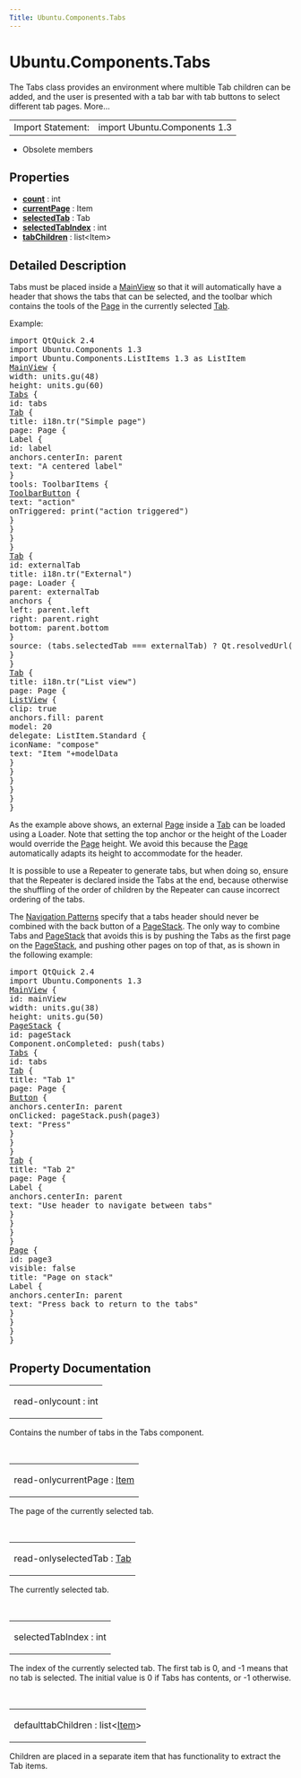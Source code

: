 ```yaml
---
Title: Ubuntu.Components.Tabs
---
```


# Ubuntu.Components.Tabs

<span class="subtitle"></span>
<!-- $$$Tabs-brief -->
<p>The Tabs class provides an environment where multible Tab children can be added, and the user is presented with a tab bar with tab buttons to select different tab pages. More...</p>
<!-- @@@Tabs -->
<table class="alignedsummary">
<tr><td class="memItemLeft rightAlign topAlign"> Import Statement:</td><td class="memItemRight bottomAlign"> import Ubuntu.Components 1.3</td></tr></table><ul>
<li>Obsolete members</li>
</ul>
<h2 id="properties">Properties</h2>
<ul>
<li class="fn"><b><b><a href="..//Ubuntu.Components.Tabs.md#count-prop">count</a></b></b> : int</li>
<li class="fn"><b><b><a href="..//Ubuntu.Components.Tabs.md#currentPage-prop">currentPage</a></b></b> : Item</li>
<li class="fn"><b><b><a href="..//Ubuntu.Components.Tabs.md#selectedTab-prop">selectedTab</a></b></b> : Tab</li>
<li class="fn"><b><b><a href="..//Ubuntu.Components.Tabs.md#selectedTabIndex-prop">selectedTabIndex</a></b></b> : int</li>
<li class="fn"><b><b><a href="..//Ubuntu.Components.Tabs.md#tabChildren-prop">tabChildren</a></b></b> : list&lt;Item&gt;</li>
</ul>
<!-- $$$Tabs-description -->
<h2 id="details">Detailed Description</h2>
</p>
<p>Tabs must be placed inside a <a href="..//Ubuntu.Components.MainView.md">MainView</a> so that it will automatically have a header that shows the tabs that can be selected, and the toolbar which contains the tools of the <a href="..//Ubuntu.Components.Page.md">Page</a> in the currently selected <a href="..//Ubuntu.Components.Tab.md">Tab</a>.</p>
<p>Example:</p>
<pre class="qml">import QtQuick 2.4
import Ubuntu.Components 1.3
import Ubuntu.Components.ListItems 1.3 as ListItem
<span class="type"><a href="..//Ubuntu.Components.MainView.md">MainView</a></span> {
<span class="name">width</span>: <span class="name">units</span>.<span class="name">gu</span>(<span class="number">48</span>)
<span class="name">height</span>: <span class="name">units</span>.<span class="name">gu</span>(<span class="number">60</span>)
<span class="type"><a href="..//Ubuntu.Components.Tabs.md">Tabs</a></span> {
<span class="name">id</span>: <span class="name">tabs</span>
<span class="type"><a href="..//Ubuntu.Components.Tab.md">Tab</a></span> {
<span class="name">title</span>: <span class="name">i18n</span>.<span class="name">tr</span>(<span class="string">&quot;Simple page&quot;</span>)
<span class="name">page</span>: <span class="name">Page</span> {
<span class="type">Label</span> {
<span class="name">id</span>: <span class="name">label</span>
<span class="name">anchors</span>.centerIn: <span class="name">parent</span>
<span class="name">text</span>: <span class="string">&quot;A centered label&quot;</span>
}
<span class="name">tools</span>: <span class="name">ToolbarItems</span> {
<span class="type"><a href="..//Ubuntu.Components.ToolbarButton.md">ToolbarButton</a></span> {
<span class="name">text</span>: <span class="string">&quot;action&quot;</span>
<span class="name">onTriggered</span>: <span class="name">print</span>(<span class="string">&quot;action triggered&quot;</span>)
}
}
}
}
<span class="type"><a href="..//Ubuntu.Components.Tab.md">Tab</a></span> {
<span class="name">id</span>: <span class="name">externalTab</span>
<span class="name">title</span>: <span class="name">i18n</span>.<span class="name">tr</span>(<span class="string">&quot;External&quot;</span>)
<span class="name">page</span>: <span class="name">Loader</span> {
<span class="name">parent</span>: <span class="name">externalTab</span>
<span class="type">anchors</span> {
<span class="name">left</span>: <span class="name">parent</span>.<span class="name">left</span>
<span class="name">right</span>: <span class="name">parent</span>.<span class="name">right</span>
<span class="name">bottom</span>: <span class="name">parent</span>.<span class="name">bottom</span>
}
<span class="name">source</span>: (<span class="name">tabs</span>.<span class="name">selectedTab</span> <span class="operator">===</span> <span class="name">externalTab</span>) ? <span class="name">Qt</span>.<span class="name">resolvedUrl</span>(<span class="string">&quot;MyCustomPage.qml&quot;</span>) : <span class="string">&quot;&quot;</span>
}
}
<span class="type"><a href="..//Ubuntu.Components.Tab.md">Tab</a></span> {
<span class="name">title</span>: <span class="name">i18n</span>.<span class="name">tr</span>(<span class="string">&quot;List view&quot;</span>)
<span class="name">page</span>: <span class="name">Page</span> {
<span class="type"><a href="../sdk-14.10/QtQuick.ListView.md">ListView</a></span> {
<span class="name">clip</span>: <span class="number">true</span>
<span class="name">anchors</span>.fill: <span class="name">parent</span>
<span class="name">model</span>: <span class="number">20</span>
<span class="name">delegate</span>: <span class="name">ListItem</span>.Standard {
<span class="name">iconName</span>: <span class="string">&quot;compose&quot;</span>
<span class="name">text</span>: <span class="string">&quot;Item &quot;</span><span class="operator">+</span><span class="name">modelData</span>
}
}
}
}
}
}</pre>
<p>As the example above shows, an external <a href="..//Ubuntu.Components.Page.md">Page</a> inside a <a href="..//Ubuntu.Components.Tab.md">Tab</a> can be loaded using a Loader. Note that setting the top anchor or the height of the Loader would override the <a href="..//Ubuntu.Components.Page.md">Page</a> height. We avoid this because the <a href="..//Ubuntu.Components.Page.md">Page</a> automatically adapts its height to accommodate for the header.</p>
<p>It is possible to use a Repeater to generate tabs, but when doing so, ensure that the Repeater is declared inside the Tabs at the end, because otherwise the shuffling of the order of children by the Repeater can cause incorrect ordering of the tabs.</p>
<p>The <a href="http://design.ubuntu.com/apps/global-patterns/navigation">Navigation Patterns</a> specify that a tabs header should never be combined with the back button of a <a href="..//Ubuntu.Components.PageStack.md">PageStack</a>. The only way to combine Tabs and <a href="..//Ubuntu.Components.PageStack.md">PageStack</a> that avoids this is by pushing the Tabs as the first page on the <a href="..//Ubuntu.Components.PageStack.md">PageStack</a>, and pushing other pages on top of that, as is shown in the following example:</p>
<pre class="qml">import QtQuick 2.4
import Ubuntu.Components 1.3
<span class="type"><a href="..//Ubuntu.Components.MainView.md">MainView</a></span> {
<span class="name">id</span>: <span class="name">mainView</span>
<span class="name">width</span>: <span class="name">units</span>.<span class="name">gu</span>(<span class="number">38</span>)
<span class="name">height</span>: <span class="name">units</span>.<span class="name">gu</span>(<span class="number">50</span>)
<span class="type"><a href="..//Ubuntu.Components.PageStack.md">PageStack</a></span> {
<span class="name">id</span>: <span class="name">pageStack</span>
<span class="name">Component</span>.onCompleted: <span class="name">push</span>(<span class="name">tabs</span>)
<span class="type"><a href="..//Ubuntu.Components.Tabs.md">Tabs</a></span> {
<span class="name">id</span>: <span class="name">tabs</span>
<span class="type"><a href="..//Ubuntu.Components.Tab.md">Tab</a></span> {
<span class="name">title</span>: <span class="string">&quot;Tab 1&quot;</span>
<span class="name">page</span>: <span class="name">Page</span> {
<span class="type"><a href="..//Ubuntu.Components.Button.md">Button</a></span> {
<span class="name">anchors</span>.centerIn: <span class="name">parent</span>
<span class="name">onClicked</span>: <span class="name">pageStack</span>.<span class="name">push</span>(<span class="name">page3</span>)
<span class="name">text</span>: <span class="string">&quot;Press&quot;</span>
}
}
}
<span class="type"><a href="..//Ubuntu.Components.Tab.md">Tab</a></span> {
<span class="name">title</span>: <span class="string">&quot;Tab 2&quot;</span>
<span class="name">page</span>: <span class="name">Page</span> {
<span class="type">Label</span> {
<span class="name">anchors</span>.centerIn: <span class="name">parent</span>
<span class="name">text</span>: <span class="string">&quot;Use header to navigate between tabs&quot;</span>
}
}
}
}
<span class="type"><a href="..//Ubuntu.Components.Page.md">Page</a></span> {
<span class="name">id</span>: <span class="name">page3</span>
<span class="name">visible</span>: <span class="number">false</span>
<span class="name">title</span>: <span class="string">&quot;Page on stack&quot;</span>
<span class="type">Label</span> {
<span class="name">anchors</span>.centerIn: <span class="name">parent</span>
<span class="name">text</span>: <span class="string">&quot;Press back to return to the tabs&quot;</span>
}
}
}
}</pre>
<!-- @@@Tabs -->
<h2>Property Documentation</h2>
<!-- $$$count -->
<table class="qmlname"><tr valign="top" id="count-prop"><td class="tblQmlPropNode"><p><span class="qmlreadonly">read-only</span><span class="name">count</span> : <span class="type">int</span></p></td></tr></table><p>Contains the number of tabs in the Tabs component.</p>
<!-- @@@count -->
<br/>
<!-- $$$currentPage -->
<table class="qmlname"><tr valign="top" id="currentPage-prop"><td class="tblQmlPropNode"><p><span class="qmlreadonly">read-only</span><span class="name">currentPage</span> : <span class="type"><a href="../sdk-14.10/QtQuick.Item.md">Item</a></span></p></td></tr></table><p>The page of the currently selected tab.</p>
<!-- @@@currentPage -->
<br/>
<!-- $$$selectedTab -->
<table class="qmlname"><tr valign="top" id="selectedTab-prop"><td class="tblQmlPropNode"><p><span class="qmlreadonly">read-only</span><span class="name">selectedTab</span> : <span class="type"><a href="..//Ubuntu.Components.Tab.md">Tab</a></span></p></td></tr></table><p>The currently selected tab.</p>
<!-- @@@selectedTab -->
<br/>
<!-- $$$selectedTabIndex -->
<table class="qmlname"><tr valign="top" id="selectedTabIndex-prop"><td class="tblQmlPropNode"><p><span class="name">selectedTabIndex</span> : <span class="type">int</span></p></td></tr></table><p>The index of the currently selected tab. The first tab is 0, and -1 means that no tab is selected. The initial value is 0 if Tabs has contents, or -1 otherwise.</p>
<!-- @@@selectedTabIndex -->
<br/>
<!-- $$$tabChildren -->
<table class="qmlname"><tr valign="top" id="tabChildren-prop"><td class="tblQmlPropNode"><p><span class="qmldefault">default</span><span class="name">tabChildren</span> : <span class="type">list</span>&lt;<span class="type"><a href="../sdk-14.10/QtQuick.Item.md">Item</a></span>&gt;</p></td></tr></table><p>Children are placed in a separate item that has functionality to extract the Tab items.</p>
<!-- @@@tabChildren -->
<br/>
